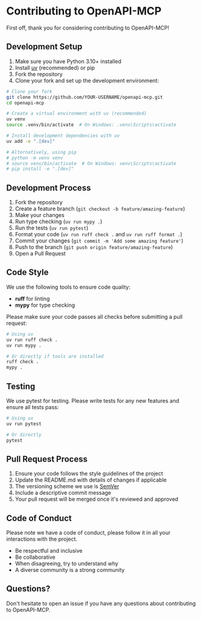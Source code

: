 # Contributing to OpenAPI-MCP

First off, thank you for considering contributing to OpenAPI-MCP! 

## Development Setup

1. Make sure you have Python 3.10+ installed
2. Install [uv](https://docs.astral.sh/uv/getting-started/installation/) (recommended) or pip
3. Fork the repository
4. Clone your fork and set up the development environment:

```bash
# Clone your fork
git clone https://github.com/YOUR-USERNAME/openapi-mcp.git
cd openapi-mcp

# Create a virtual environment with uv (recommended)
uv venv
source .venv/bin/activate  # On Windows: .venv\Scripts\activate

# Install development dependencies with uv
uv add -e ".[dev]"

# Alternatively, using pip
# python -m venv venv
# source venv/bin/activate  # On Windows: venv\Scripts\activate
# pip install -e ".[dev]"
```

## Development Process

1. Fork the repository
2. Create a feature branch (`git checkout -b feature/amazing-feature`)
3. Make your changes
4. Run type checking (`uv run mypy .`)
5. Run the tests (`uv run pytest`)
6. Format your code (`uv run ruff check .` and `uv run ruff format .`)
7. Commit your changes (`git commit -m 'Add some amazing feature'`)
8. Push to the branch (`git push origin feature/amazing-feature`)
9. Open a Pull Request

## Code Style

We use the following tools to ensure code quality:

- **ruff** for linting
- **mypy** for type checking

Please make sure your code passes all checks before submitting a pull request:

```bash
# Using uv
uv run ruff check .
uv run mypy .

# Or directly if tools are installed
ruff check .
mypy .
```

## Testing

We use pytest for testing. Please write tests for any new features and ensure all tests pass:

```bash
# Using uv
uv run pytest

# Or directly
pytest
```

## Pull Request Process

1. Ensure your code follows the style guidelines of the project
2. Update the README.md with details of changes if applicable
3. The versioning scheme we use is [SemVer](http://semver.org/)
4. Include a descriptive commit message
5. Your pull request will be merged once it's reviewed and approved

## Code of Conduct

Please note we have a code of conduct, please follow it in all your interactions with the project.

- Be respectful and inclusive
- Be collaborative
- When disagreeing, try to understand why
- A diverse community is a strong community

## Questions?

Don't hesitate to open an issue if you have any questions about contributing to OpenAPI-MCP. 